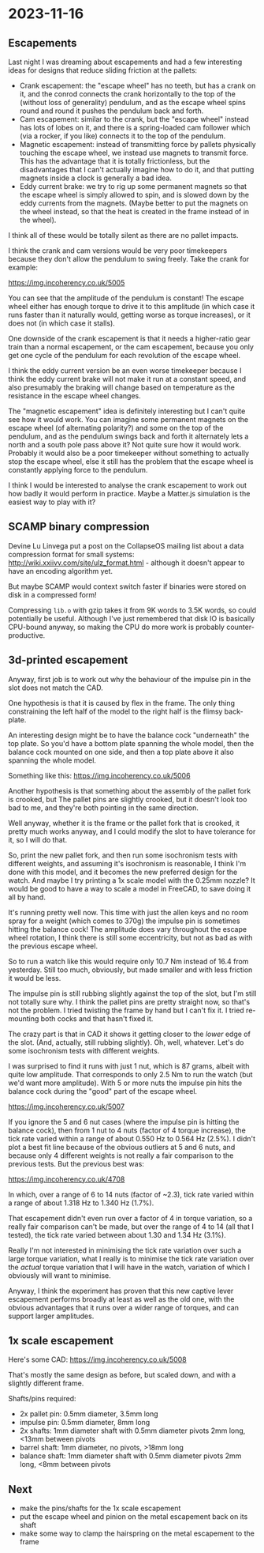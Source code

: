 # 2023-11-16

## Escapements

Last night I was dreaming about escapements and had a few interesting ideas for
designs that reduce sliding friction at the pallets:

 * Crank escapement: the "escape wheel" has no teeth, but has a crank on it, and
   the conrod connects the crank horizontally to the top of the (without loss of generality) pendulum,
   and as the escape wheel spins round and round it pushes the pendulum back and
   forth.
 * Cam escapement: similar to the crank, but the "escape wheel" instead has lots of lobes
   on it, and there is a spring-loaded cam follower which (via a rocker, if you like)
   connects it to the top of the pendulum.
 * Magnetic escapement: instead of transmitting force by pallets physically touching the
   escape wheel, we instead use magnets to transmit force. This has the advantage that it
   is totally frictionless, but the disadvantages that I can't actually imagine how to do it,
   and that putting magnets inside a clock is generally a bad idea.
 * Eddy current brake: we try to rig up some permanent magnets so that the escape wheel
   is simply allowed to spin, and is slowed down by the eddy currents from the magnets.
   (Maybe better to put the magnets on the wheel instead, so that the heat is created in the
   frame instead of in the wheel).

I think all of these would be totally silent as there are no pallet impacts.

I think the crank and cam versions would be very poor timekeepers because they don't allow
the pendulum to swing freely. Take the crank for example:

https://img.incoherency.co.uk/5005

You can see that the amplitude of the pendulum is constant! The escape wheel either
has enough torque to drive it to this amplitude (in which case it runs faster than it
naturally would, getting worse as torque increases), or it does not (in which case it
stalls).

One downside of the crank escapement is that it needs a higher-ratio gear train than
a normal escapement, or the cam escapement, because you only get one cycle of the pendulum
for each revolution of the escape wheel.

I think the eddy current version be an even worse timekeeper because I think the eddy current brake will
not make it run at a constant speed, and also presumably the braking will change based on
temperature as the resistance in the escape wheel changes.

The "magnetic escapement" idea is definitely interesting but I can't quite see how it would work.
You can imagine some permanent magnets on the escape wheel (of alternating polarity?) and some
on the top of the pendulum, and as the pendulum swings back and forth it alternately lets a north
and a south pole pass above it? Not quite sure how it would work. Probably it would also be a
poor timekeeper without something to actually stop the escape wheel, else it still has the
problem that the escape wheel is constantly applying force to the pendulum.

I think I would be interested to analyse the crank escapement to work out how badly it would
perform in practice. Maybe a Matter.js simulation is the easiest way to play with it?

## SCAMP binary compression

Devine Lu Linvega put a post on the CollapseOS mailing list about a data compression format
for small systems: http://wiki.xxiivv.com/site/ulz_format.html - although it doesn't appear
to have an encoding algorithm yet.

But maybe SCAMP would context switch faster if binaries were stored on disk in a compressed form!

Compressing `lib.o` with gzip takes it from 9K words to 3.5K words, so could potentially
be useful. Although I've just remembered that disk IO is basically CPU-bound anyway, so making
the CPU do more work is probably counter-productive.

## 3d-printed escapement

Anyway, first job is to work out why the behaviour of the impulse pin in the slot does
not match the CAD.

One hypothesis is that it is caused by flex in the frame. The only thing constraining the
left half of the model to the right half is the flimsy back-plate.

An interesting design might be to have the balance cock "underneath" the top plate.
So you'd have a bottom plate spanning the whole model, then the balance cock mounted on one
side, and then a top plate above it also spanning the whole model.

Something like this: https://img.incoherency.co.uk/5006

Another hypothesis is that something about the assembly of the pallet fork is crooked, but
The pallet pins are slightly crooked, but it doesn't look too bad to me, and they're both
pointing in the same direction.

Well anyway, whether it is the frame or the pallet fork that is crooked, it pretty much works
anyway, and I could modify the slot to have tolerance for it, so I will do that.

So, print the new pallet fork, and then run some isochronism tests with different weights,
and assuming it's isochronism is reasonable, I think I'm done with this model, and it becomes
the new preferred design for the watch. And maybe I try printing a 1x scale model
with the 0.25mm nozzle? It would be good to have a way to scale a model in FreeCAD, to save
doing it all by hand.

It's running pretty well now. This time with just the allen keys and no room spray for a weight
(which comes to 370g) the impulse pin is sometimes hitting the balance cock! The amplitude does
vary throughout the escape wheel rotation, I think there is still some eccentricity, but not
as bad as with the previous escape wheel.

So to run a watch like this would require only 10.7 Nm instead of 16.4 from yesterday. Still too
much, obviously, but made smaller and with less friction it would be less.

The impulse pin is still rubbing slightly against the top of the slot, but I'm still not
totally sure why. I think the pallet pins are pretty straight now, so that's not the problem. I
tried twisting the frame by hand but I can't fix it. I tried re-mounting both cocks and that
hasn't fixed it.

The crazy part is that in CAD it shows it getting closer to the *lower* edge of the slot. (And,
actually, still rubbing slightly). Oh, well, whatever. Let's do some isochronism tests with different
weights.

I was surprised to find it runs with just 1 nut, which is 87 grams, albeit with quite low amplitude.
That corresponds to only 2.5 Nm to run the watch (but we'd want more amplitude). With 5 or more nuts
the impulse pin hits the balance cock during the "good" part of the escape wheel.

https://img.incoherency.co.uk/5007

If you ignore the 5 and 6 nut cases (where the impulse pin is hitting the balance cock),
then from 1 nut to 4 nuts (factor of 4 torque increase), the tick rate varied within a range
of about 0.550 Hz to 0.564 Hz (2.5%). I didn't plot a best fit line because of the obvious
outliers at 5 and 6 nuts, and because only 4 different weights is not really a fair comparison
to the previous tests. But the previous best was:

https://img.incoherency.co.uk/4708

In which, over a range of 6 to 14 nuts (factor of ~2.3), tick rate varied within a range of about
1.318 Hz to 1.340 Hz (1.7%).

That escapement didn't even run over a factor of 4 in torque variation,
so a really fair comparison can't be made, but over the range of 4 to 14 (all that I tested), the
tick rate varied between about 1.30 and 1.34 Hz (3.1%).

Really I'm not interested in minimising the tick rate variation over such a large torque variation, what I really
is to minimise the tick rate variation over the *actual* torque variation that I will have in the watch,
variation of which I obviously will want to minimise.

Anyway, I think the experiment has proven that this new captive lever escapement performs broadly at least as
well as the old one, with the obvious advantages that it runs over a wider range of torques, and can
support larger amplitudes.

## 1x scale escapement

Here's some CAD: https://img.incoherency.co.uk/5008

That's mostly the same design as before, but scaled down, and with a slightly different frame.

Shafts/pins required:

 * 2x pallet pin: 0.5mm diameter, 3.5mm long
 * impulse pin: 0.5mm diameter, 8mm long
 * 2x shafts: 1mm diameter shaft with 0.5mm diameter pivots 2mm long, <13mm between pivots
 * barrel shaft: 1mm diameter, no pivots, >18mm long
 * balance shaft: 1mm diameter shaft with 0.5mm diameter pivots 2mm long, <8mm between pivots

## Next

 * make the pins/shafts for the 1x scale escapement
 * put the escape wheel and pinion on the metal escapement back on its shaft
 * make some way to clamp the hairspring on the metal escapement to the frame
